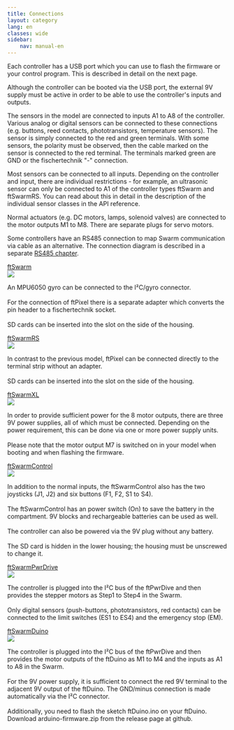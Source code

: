 ```yaml
---
title: Connections
layout: category
lang: en
classes: wide
sidebar:
    nav: manual-en
---
```

Each controller has a USB port which you can use to flash the firmware or your control program. This is described in detail on the next page.

Although the controller can be booted via the USB port, the external 9V supply must be active in order to be able to use the controller's inputs and outputs.

The sensors in the model are connected to inputs A1 to A8 of the controller. Various analog or digital sensors can be connected to these connections (e.g. buttons, reed contacts, phototransistors, temperature sensors). The sensor is simply connected to the <span class="plus">red</span> and <span class="minus">green</span> terminals. With some sensors, the polarity must be observed, then the cable marked on the sensor is connected to the <span class="plus">red</span> terminal. The terminals marked <span class="minus">green</span> are GND or the fischertechnik "-" connection.

Most sensors can be connected to all inputs. Depending on the controller and input, there are individual restrictions - for example, an ultrasonic sensor can only be connected to A1 of the controller types ftSwarm and ftSwarmRS. You can read about this in detail in the description of the individual sensor classes in the API reference.

Normal actuators (e.g. DC motors, lamps, solenoid valves) are connected to the motor outputs M1 to M8. There are separate plugs for servo motors.

Some controllers have an RS485 connection to map Swarm communication via cable as an alternative. The connection diagram is described in a separate [RS485 chapter](../rs485).

<div class="flex-container">
  <div>
    <div><a href="../../products/ftSwarm">ftSwarm</a></div>
    <div><img class="zoom" src="/assets/img/ftSwarmJSTPinout.png"></div>
    <div>
      <p class="pdetail">
        An MPU6050 gyro can be connected to the I²C/gyro connector.<br><br>For the connection of ftPixel there is a separate adapter which converts the pin header to a fischertechnik socket. <br><br>SD cards can be inserted into the slot on the side of the housing.
      </p>
    </div>
  </div>
  <div>
    <div><a href="../../products/ftSwarmRS">ftSwarmRS</a></div>
    <div><img class="zoom" src="/assets/img/ftSwarmRSPinout.png"></div>
    <div>
      <p class="pdetail">
        In contrast to the previous model, ftPixel can be connected directly to the terminal strip without an adapter.<br><br>SD cards can be inserted into the slot on the side of the housing.
      </p>
    </div>
  </div>
  <div>
    <div><a href="../../products/ftSwarmXL">ftSwarmXL</a></div>
    <div><img class="zoom" src="/assets/img/ftSwarmXLPinout.png"></div>
    <div>
      <p class="pdetail">
        In order to provide sufficient power for the 8 motor outputs, there are three 9V power supplies, all of which must be connected. Depending on the power requirement, this can be done via one or more power supply units.<br><br>Please note that the motor output M7 is switched on in your model when booting and when flashing the firmware.
      </p>
    </div>
  </div>
  <div>
    <div><a href="../../products/ftSwarmControl">ftSwarmControl</a></div>
    <div><img class="zoom" src="/assets/img/ftSwarmControlPinout.png"></div>
    <div>
      <p class="pdetail">
        In addition to the normal inputs, the ftSwarmControl also has the two joysticks (J1, J2) and six buttons (F1, F2, S1 to S4).<br><br>
        The ftSwarmControl has an power switch (On) to save the battery in the compartment. 9V blocks and rechargeable batteries can be used as well.<br><br>
        The controller can also be powered via the 9V plug without any battery.<br><br>
        The SD card is hidden in the lower housing; the housing must be unscrewed to change it.
      </p>
    </div>
  </div>
  <div>
    <div><a href="../../products/ftSwarmPwrDrive">ftSwarmPwrDrive</a></div>
    <div><img class="zoom" src="/assets/img/ftSwarmPwrDrivePinout.png"></div>
    <div>
      <p class="pdetail">
        The controller is plugged into the I²C bus of the ftPwrDive and then provides the stepper motors as Step1 to Step4 in the Swarm.<br><br>Only digital sensors (push-buttons, phototransistors, red contacts) can be connected to the limit switches (ES1 to ES4) and the emergency stop (EM).
      </p>
    </div>
  </div>
  <div>
    <div><a href="../../products/ftSwarmDuino">ftSwarmDuino</a></div>
    <div><img class="zoom" src="/assets/img/ftSwarmDuinoPinout.png"></div>
    <div>
      <p class="pdetail">
        The controller is plugged into the I²C bus of the ftPwrDive and then provides the motor outputs of the ftDuino as M1 to M4 and the inputs as A1 to A8 in the Swarm.<br><br>For the 9V power supply, it is sufficient to connect the <span class="plus">red 9V terminal</span> to the adjacent 9V output of the ftDuino. The GND/minus connection is made automatically via the I²C connector.<br><br>
        Additionally, you need to flash the sketch ftDuino.ino on your ftDuino. Download arduino-firmware.zip from the release page at github.
      </p>
    </div>
  </div>
</div>

